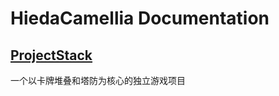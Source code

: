 # HiedaCamellia Documentation

## [ProjectStack](https://ghp.hiedacamellia.org/ProjectStack/Docs/index.html)

一个以卡牌堆叠和塔防为核心的独立游戏项目
